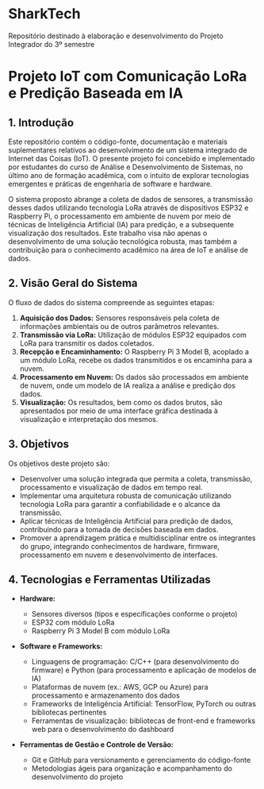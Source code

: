 # SharkTech
Repositório destinado à elaboração e desenvolvimento do Projeto Integrador do 3º semestre

# Projeto IoT com Comunicação LoRa e Predição Baseada em IA

## 1. Introdução

Este repositório contém o código-fonte, documentação e materiais suplementares relativos ao desenvolvimento de um sistema integrado de Internet das Coisas (IoT). O presente projeto foi concebido e implementado por estudantes do curso de Análise e Desenvolvimento de Sistemas, no último ano de formação acadêmica, com o intuito de explorar tecnologias emergentes e práticas de engenharia de software e hardware.

O sistema proposto abrange a coleta de dados de sensores, a transmissão desses dados utilizando tecnologia LoRa através de dispositivos ESP32 e Raspberry Pi, o processamento em ambiente de nuvem por meio de técnicas de Inteligência Artificial (IA) para predição, e a subsequente visualização dos resultados. Este trabalho visa não apenas o desenvolvimento de uma solução tecnológica robusta, mas também a contribuição para o conhecimento acadêmico na área de IoT e análise de dados.

## 2. Visão Geral do Sistema

O fluxo de dados do sistema compreende as seguintes etapas:

1. **Aquisição dos Dados:** Sensores responsáveis pela coleta de informações ambientais ou de outros parâmetros relevantes.
2. **Transmissão via LoRa:** Utilização de módulos ESP32 equipados com LoRa para transmitir os dados coletados.
3. **Recepção e Encaminhamento:** O Raspberry Pi 3 Model B, acoplado a um módulo LoRa, recebe os dados transmitidos e os encaminha para a nuvem.
4. **Processamento em Nuvem:** Os dados são processados em ambiente de nuvem, onde um modelo de IA realiza a análise e predição dos dados.
5. **Visualização:** Os resultados, bem como os dados brutos, são apresentados por meio de uma interface gráfica destinada à visualização e interpretação dos mesmos.

## 3. Objetivos

Os objetivos deste projeto são:

- Desenvolver uma solução integrada que permita a coleta, transmissão, processamento e visualização de dados em tempo real.
- Implementar uma arquitetura robusta de comunicação utilizando tecnologia LoRa para garantir a confiabilidade e o alcance da transmissão.
- Aplicar técnicas de Inteligência Artificial para predição de dados, contribuindo para a tomada de decisões baseada em dados.
- Promover a aprendizagem prática e multidisciplinar entre os integrantes do grupo, integrando conhecimentos de hardware, firmware, processamento em nuvem e desenvolvimento de interfaces.

## 4. Tecnologias e Ferramentas Utilizadas

- **Hardware:**
  - Sensores diversos (tipos e especificações conforme o projeto)
  - ESP32 com módulo LoRa
  - Raspberry Pi 3 Model B com módulo LoRa

- **Software e Frameworks:**
  - Linguagens de programação: C/C++ (para desenvolvimento do firmware) e Python (para processamento e aplicação de modelos de IA)
  - Plataformas de nuvem (ex.: AWS, GCP ou Azure) para processamento e armazenamento dos dados
  - Frameworks de Inteligência Artificial: TensorFlow, PyTorch ou outras bibliotecas pertinentes
  - Ferramentas de visualização: bibliotecas de front-end e frameworks web para o desenvolvimento do dashboard

- **Ferramentas de Gestão e Controle de Versão:**
  - Git e GitHub para versionamento e gerenciamento do código-fonte
  - Metodologias ágeis para organização e acompanhamento do desenvolvimento do projeto

